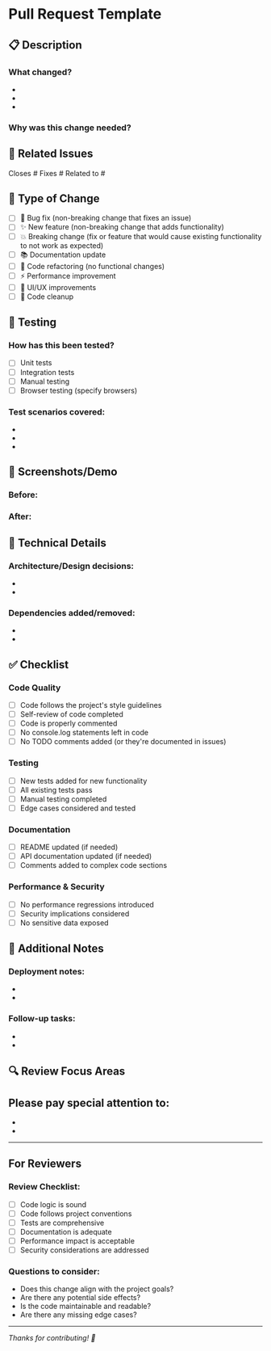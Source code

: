 # Pull Request Template

## 📋 Description
<!-- Provide a brief description of what this PR does -->

### What changed?
- 
- 
- 

### Why was this change needed?
<!-- Explain the problem this PR solves or the feature it adds -->

## 🔗 Related Issues
<!-- Link to any related issues -->
Closes #
Fixes #
Related to #

## 🧪 Type of Change
<!-- Check the relevant boxes -->
- [ ] 🐛 Bug fix (non-breaking change that fixes an issue)
- [ ] ✨ New feature (non-breaking change that adds functionality)
- [ ] 💥 Breaking change (fix or feature that would cause existing functionality to not work as expected)
- [ ] 📚 Documentation update
- [ ] 🔧 Code refactoring (no functional changes)
- [ ] ⚡ Performance improvement
- [ ] 🎨 UI/UX improvements
- [ ] 🧹 Code cleanup

## 🧪 Testing
<!-- Describe the tests you ran and how to reproduce them -->

### How has this been tested?
- [ ] Unit tests
- [ ] Integration tests
- [ ] Manual testing
- [ ] Browser testing (specify browsers)

### Test scenarios covered:
- 
- 
- 

## 📸 Screenshots/Demo
<!-- If applicable, add screenshots or demo GIFs -->

### Before:
<!-- Screenshot or description of current behavior -->

### After:
<!-- Screenshot or description of new behavior -->

## 🔧 Technical Details
<!-- For complex changes, provide technical context -->

### Architecture/Design decisions:
- 
- 

### Dependencies added/removed:
- 
- 

## ✅ Checklist
<!-- Review checklist - check all that apply -->

### Code Quality
- [ ] Code follows the project's style guidelines
- [ ] Self-review of code completed
- [ ] Code is properly commented
- [ ] No console.log statements left in code
- [ ] No TODO comments added (or they're documented in issues)

### Testing
- [ ] New tests added for new functionality
- [ ] All existing tests pass
- [ ] Manual testing completed
- [ ] Edge cases considered and tested

### Documentation
- [ ] README updated (if needed)
- [ ] API documentation updated (if needed)
- [ ] Comments added to complex code sections

### Performance & Security
- [ ] No performance regressions introduced
- [ ] Security implications considered
- [ ] No sensitive data exposed

## 📝 Additional Notes
<!-- Any additional information for reviewers -->

### Deployment notes:
- 
- 

### Follow-up tasks:
- 
- 

## 🔍 Review Focus Areas
<!-- Help reviewers focus on specific areas -->
Please pay special attention to:
- 
- 
- 

---

## For Reviewers
<!-- Guidelines for code reviewers -->

### Review Checklist:
- [ ] Code logic is sound
- [ ] Code follows project conventions
- [ ] Tests are comprehensive
- [ ] Documentation is adequate
- [ ] Performance impact is acceptable
- [ ] Security considerations are addressed

### Questions to consider:
- Does this change align with the project goals?
- Are there any potential side effects?
- Is the code maintainable and readable?
- Are there any missing edge cases?

---

*Thanks for contributing! 🚀*